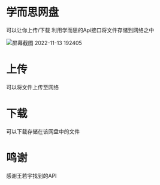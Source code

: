 # 学而思网盘
可以让你上传/下载
利用学而思的Api接口将文件存储到网络之中


![屏幕截图 2022-11-13 192405](https://livefile.xesimg.com/programme/python_assets/dcff06956a375384afcc4ab0d7a90437.png)

# 上传
可以将文件上传至网络

# 下载
可以下载存储在该网盘中的文件

# 鸣谢
感谢王若宇找到的API
